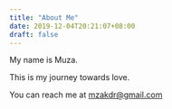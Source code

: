 ```yaml
---
title: "About Me"
date: 2019-12-04T20:21:07+08:00
draft: false
---
```

My name is Muza.

This is my journey towards love. 

You can reach me at mzakdr@gmail.com
